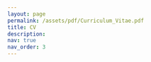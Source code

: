 ```yaml
---
layout: page
permalink: /assets/pdf/Curriculum_Vitae.pdf
title: CV
description: 
nav: true
nav_order: 3
---
```

